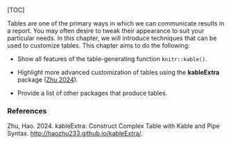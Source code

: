 [TOC]

Tables are one of the primary ways in which we can communicate results in a report. You may often desire to tweak their appearance to suit your particular needs. In this chapter, we will introduce techniques that can be used to customize tables. This chapter aims to do the following:

*   Show all features of the table-generating function `knitr::kable()`.

*   Highlight more advanced customization of tables using the **kableExtra** package ([Zhu 2024](#ref-R-kableExtra)).

*   Provide a list of other packages that produce tables.


### References

Zhu, Hao. 2024. kableExtra: Construct Complex Table with Kable and Pipe Syntax. http://haozhu233.github.io/kableExtra/.
